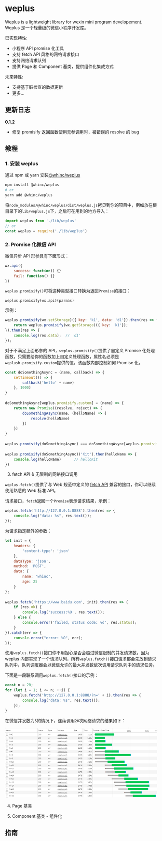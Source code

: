 # weplus

Weplus is a lightweight library for wexin mini program developement. Weplus 是一个轻量级的微信小程序开发库。

已实现特性:
* 小程序 API promise 化工具
* 支持 fetch API 风格的网络请求接口
* 支持网络请求队列
* 提供 Page 和 Component 基类，提供组件化集成方式

未来特性:
* 支持基于脏检查的数据更新
* 更多...


## 更新日志

**0.1.2**
* 修复 promisify 返回函数使用无参调用时，被错误的 resolve 的 bug

## 教程

### 1. 安装 weplus

通过 npm 或 yarn 安装[@whinc/weplus](https://www.npmjs.com/package/@whinc/weplus)
```bash
npm install @whinc/weplus
# or 
yarn add @whinc/weplus
```

将`node_modules/@whinc/weplus/dist/weplus.js`拷贝到你的项目中，例如放在根目录下的`lib/weplus.js`下，之后可在用到的地方导入：
```javascript
import weplus from './lib/weplus'
// or
const weplus = require('./lib/weplus')
```

### 2. Promise 化微信 API

微信异步 API 形参具有下面形式：
```javascript
wx.api({
    success: function() {}
    fail: function() {}
})
```

`weplus.promisify()`可将这种类型接口转换为返回`Promise`的接口：
```jvascript
weplus.promisify(wx.api)(parmas)
```

示例：
```javascript
weplus.promisify(wx.setStorage)({ key: 'k1', data: 'd1'}).then(res => {
    return weplus.promisify(wx.getStorage)({ key: 'k1'});
}).then(res => {
    console.log(res.data);  // 'd1'
});
```

对于不满足上面形参的 API，`weplus.promisify()`提供了自定义 Promise 化处理函数，只需要给你的函数加上自定义处理函数，属性名必须是`weplush.promisify.custom`提供的值，该函数内部控制如何 Promise 化。
```javascript
const doSomethingAsync = (name, callback) => {
    setTimeout(() => {
        callback('hello' + name)
    }, 1000)
}

doSomethingAsync[weplus.promisify.custom] = (name) => {
    return new Promise((resolve, reject) => {
        doSomethingAsync(name, (helloName) => {
            resolve(helloName)
        })
    })
}

weplus.promisify(doSomethingAsync) === doSomethingAsync[weplus.promisify.custom]    // true

weplus.promisify(doSomethingAsync)('Kit').then(helloName => {
    console.log(helloName)      // helloKit
})
```

3. fetch API & 无限制的网络接口调用

`weplus.fetch()`提供了与 Web 规范中定义的 [fetch API](https://developer.mozilla.org/en-US/docs/Web/API/Fetch_API) 兼容的接口，你可以继续使用熟悉的 Web 标准 API。

请求接口，`fetch`返回一个`Promise`表示请求结果，示例：
```javascript
weplus.fetch('http://127.0.0.1:8888').then(res => {
    console.log("data: %s", res.text());
});
```

为请求指定额外的参数：
```javascript
let init = {
    headers: {
        'content-type': 'json'
    },
    dataType: 'json',
    method: 'POST',
    data: {
        name: 'whinc',
        age: 25
    }
};

weplus.fetch('https://www.baidu.com', init).then(res => {
    if (res.ok) {
        console.log('success:%O', res.text());
    } else {
        console.error('failed, status code: %d', res.status);
    }
}).catch(err => {
    console.error("error: %O", err);
});
```

使用`weplus.fetch()`接口你不用担心是否会超过微信限制的并发请求数，因为 weplus 内部实现了一个请求队列，所有`weplus.fetch()`接口请求都会先放到请求队列中，队列调度器会以微信允许的最大并发数依次调用请求队列中的请求任务。

下面是一段联系调用`weplus.fetch()`接口的示例：
```js
const n = 20;
for (let i = 1; i <= n; ++i) {
    weplus.fetch('http://127.0.0.1:8888/?n=' + i).then(res => {
        console.log("data: %s", res.text());
    });
}
```

在微信并发数为`5`的情况下，连续调用`20`次网络请求的结果如下：

![并发请求](./fetch.png)

4. Page 基类 


5. Component 基类 - 组件化

## 指南